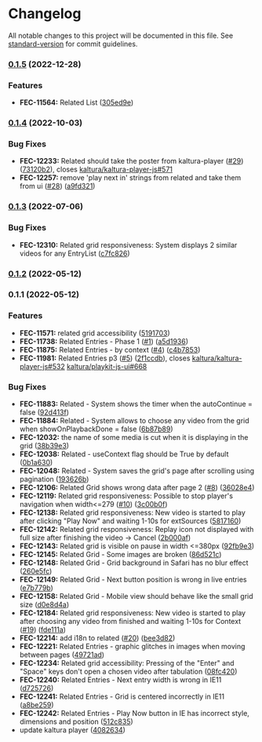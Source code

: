 # Changelog

All notable changes to this project will be documented in this file. See [standard-version](https://github.com/conventional-changelog/standard-version) for commit guidelines.

### [0.1.5](https://github.com/kaltura/playkit-js-related/compare/v0.1.4...v0.1.5) (2022-12-28)


### Features

* **FEC-11564:** Related List ([305ed9e](https://github.com/kaltura/playkit-js-related/commit/305ed9e795c0603c7c51edeeb991aeca47905aa1))

### [0.1.4](https://github.com/kaltura/playkit-js-related/compare/v0.1.3...v0.1.4) (2022-10-03)


### Bug Fixes

* **FEC-12233:** Related should take the poster from kaltura-player  ([#29](https://github.com/kaltura/playkit-js-related/issues/29)) ([73120b2](https://github.com/kaltura/playkit-js-related/commit/73120b27f4fd71960fba5f14c74eccdd1c7107c7)), closes [kaltura/kaltura-player-js#571](https://github.com/kaltura/kaltura-player-js/issues/571)
* **FEC-12257:** remove 'play next in' strings from related and take them from ui ([#28](https://github.com/kaltura/playkit-js-related/issues/28)) ([a9fd321](https://github.com/kaltura/playkit-js-related/commit/a9fd321ffe100ae7d616619b3a4c9182d6bdd579))

### [0.1.3](https://github.com/kaltura/playkit-js-related/compare/v0.1.2...v0.1.3) (2022-07-06)


### Bug Fixes

* **FEC-12310:** Related grid responsiveness: System displays 2 similar videos for any EntryList ([c7fc826](https://github.com/kaltura/playkit-js-related/commit/c7fc82623dc47289eae202782f3d8a1f86f09b9e))

### [0.1.2](https://github.com/kaltura/playkit-js-related/compare/v0.1.1...v0.1.2) (2022-05-12)

### 0.1.1 (2022-05-12)


### Features

* **FEC-11571:** related grid accessibility ([5191703](https://github.com/kaltura/playkit-js-related/commit/51917039677c0892dceaf47230efc5530599ba0f))
* **FEC-11738:** Related Entries - Phase 1 ([#1](https://github.com/kaltura/playkit-js-related/issues/1)) ([a5d1936](https://github.com/kaltura/playkit-js-related/commit/a5d19369e771eb24bd681f3aae8c262b2238b18c))
* **FEC-11875:** Related Entries - by context ([#4](https://github.com/kaltura/playkit-js-related/issues/4)) ([c4b7853](https://github.com/kaltura/playkit-js-related/commit/c4b78533afb89c3de388b0afa0f4509b95631fae))
* **FEC-11981:** Related Entries p3 ([#5](https://github.com/kaltura/playkit-js-related/issues/5)) ([2f1ccdb](https://github.com/kaltura/playkit-js-related/commit/2f1ccdb2a38b8ab08b4457354807a0d6d0dce4f7)), closes [kaltura/kaltura-player-js#532](https://github.com/kaltura/kaltura-player-js/issues/532) [kaltura/playkit-js-ui#668](https://github.com/kaltura/playkit-js-ui/issues/668)


### Bug Fixes

* **FEC-11883:** Related - System shows the timer when the autoContinue = false  ([92d413f](https://github.com/kaltura/playkit-js-related/commit/92d413fa84d921ccacc455b65d6342447dcf3073))
* **FEC-11884:** Related - System allows to choose any video from the grid when showOnPlaybackDone = false ([6b87b89](https://github.com/kaltura/playkit-js-related/commit/6b87b891717b9963abb8eb0a801163e650f71b86))
* **FEC-12032:** the name of some media is cut when it is displaying in the grid ([38b39e3](https://github.com/kaltura/playkit-js-related/commit/38b39e31d7c6c4163e51e1806a2a4c25d6816846))
* **FEC-12038:** Related - useContext flag should be True by default ([0b1a630](https://github.com/kaltura/playkit-js-related/commit/0b1a6309edeccacdd31288b878604aa18f57fef8))
* **FEC-12048:** Related - System saves the grid's page after scrolling using pagination ([193626b](https://github.com/kaltura/playkit-js-related/commit/193626b8c31b05f0b7267a437c141c9e6ec3ec1b))
* **FEC-12106:** Related Grid shows wrong data after page 2 ([#8](https://github.com/kaltura/playkit-js-related/issues/8)) ([36028e4](https://github.com/kaltura/playkit-js-related/commit/36028e44f17c4480076e0bda488fa14b0493796f))
* **FEC-12119:** Related grid responsiveness: Possible to stop player's navigation when width<=279 ([#10](https://github.com/kaltura/playkit-js-related/issues/10)) ([3c00b0f](https://github.com/kaltura/playkit-js-related/commit/3c00b0f71ee301232eb2410d4b24bc3054594b33))
* **FEC-12138:** Related grid responsiveness: New video is started to play after clicking "Play Now" and waiting 1-10s for extSources ([5817160](https://github.com/kaltura/playkit-js-related/commit/5817160a6f932bc2537eaa14689cf0a59e932155))
* **FEC-12142:** Related grid responsiveness: Replay icon not displayed with full size after finishing the video -> Cancel ([2b000af](https://github.com/kaltura/playkit-js-related/commit/2b000afd261a54d9e30c8eeebd75f17695eedfc6))
* **FEC-12143:** Related grid is visible on pause in width <=380px ([92fb9e3](https://github.com/kaltura/playkit-js-related/commit/92fb9e3f9981bf95f6f61ad9952d429a124e208b))
* **FEC-12145:** Related Grid - Some images are broken ([86d521c](https://github.com/kaltura/playkit-js-related/commit/86d521c2b6c7beff38e43419da0c9fd9f7dc9d4d))
* **FEC-12148:** Related Grid - Grid background in Safari has no blur effect ([260e5fc](https://github.com/kaltura/playkit-js-related/commit/260e5fc549d4eed1df23456a9cb99c9a9c75f6d3))
* **FEC-12149:** Related Grid - Next button position is wrong in live entries  ([e7b779b](https://github.com/kaltura/playkit-js-related/commit/e7b779be286da13c146a065e62aec9b93cdc6cc7))
* **FEC-12158:** Related Grid - Mobile view should behave like the small grid size ([d0e8d4a](https://github.com/kaltura/playkit-js-related/commit/d0e8d4a9e9fd2e603961b58fee91e9e603b37acc))
* **FEC-12184:** Related grid responsiveness: New video is started to play after choosing any video from finished and waiting 1-10s for Context ([#19](https://github.com/kaltura/playkit-js-related/issues/19)) ([fde111a](https://github.com/kaltura/playkit-js-related/commit/fde111a8d41258b8534843614c7bea8f844c906c))
* **FEC-12214:** add i18n to related ([#20](https://github.com/kaltura/playkit-js-related/issues/20)) ([bee3d82](https://github.com/kaltura/playkit-js-related/commit/bee3d827af73fc7bccc700aae21976ff5b5cc6f1))
* **FEC-12221:** Related Entries - graphic glitches in images when moving between pages ([49721ad](https://github.com/kaltura/playkit-js-related/commit/49721adaac8e1e8c60e322c66ab792835927d0ad))
* **FEC-12234:** Related grid accessibility: Pressing of the "Enter" and "Space" keys don't open a chosen video after tabulation ([08fc420](https://github.com/kaltura/playkit-js-related/commit/08fc420609192011136fa4ca104bebf7c03ce890))
* **FEC-12240:** Related Entries - Next entry width is wrong in IE11 ([d725726](https://github.com/kaltura/playkit-js-related/commit/d7257265fe5f005b4ce398074307e81e4ff23e5b))
* **FEC-12241:** Related Entries - Grid is centered incorrectly in IE11  ([a8be259](https://github.com/kaltura/playkit-js-related/commit/a8be2598396ff1971aef77379cfae5d799e07fdc))
* **FEC-12242:** Related Entries - Play Now button in IE has incorrect style, dimensions and position ([512c835](https://github.com/kaltura/playkit-js-related/commit/512c8358a5e2f684d619ded82387dcebc207ce5d))
* update kaltura player ([4082634](https://github.com/kaltura/playkit-js-related/commit/408263448cd65ede082ab889f1b035e2b8aac1b8))
